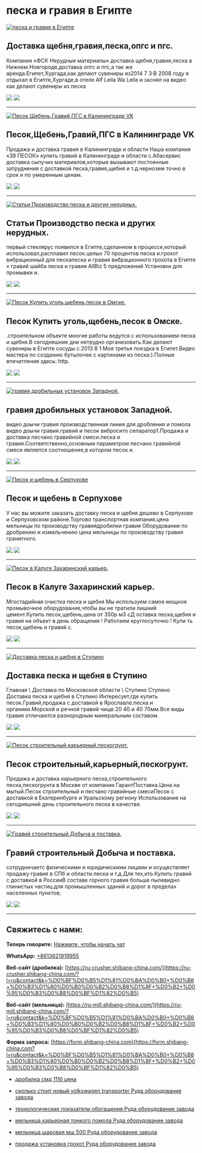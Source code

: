 # песка и гравия в Египте

<a href="https://swt.shibang-china.com/?l=ru&img&k=%D0%BF%D0%B5%D1%81%D0%BA%D0%B0+%D0%B8+%D0%B3%D1%80%D0%B0%D0%B2%D0%B8%D1%8F+%D0%B2+%D0%95%D0%B3%D0%B8%D0%BF%D1%82%D0%B5" target="_blank">![песка и гравия в Египте](http://static.shibang-china.com/all-800x300/1484.jpg)</a>

## Доставка щебня,гравия,песка,опгс и пгс.
Компания «ФСК Нерудные материалы» доставка щебня,гравия,песка в Нижнем Новгороде,доставка опгс и пгс,а так же аренда.Египет,Хургада,как делают сувениры из2014 7 3·В 2008 году я отдыхал в Египте,Хургаде,в отеле Alf Leila Wa Leila и заснял на видео как делают сувениры из песка


<a href="https://whatsapp.shibangsoft.com/WhatsApp.php" target="_blank" title="WhatsApp">![](http://static.shibang-china.com/icon/whatsapp.png)</a> <a href="https://swt.shibang-china.com/?l=ru&icon&k=%D0%BF%D0%B5%D1%81%D0%BA%D0%B0+%D0%B8+%D0%B3%D1%80%D0%B0%D0%B2%D0%B8%D1%8F+%D0%B2+%D0%95%D0%B3%D0%B8%D0%BF%D1%82%D0%B5" target="_blank">![](http://static.shibang-china.com/icon/chat-ru.png)</a>

---

<a href="https://swt.shibang-china.com/?l=ru&img&k=%D0%BF%D0%B5%D1%81%D0%BA%D0%B0+%D0%B8+%D0%B3%D1%80%D0%B0%D0%B2%D0%B8%D1%8F+%D0%B2+%D0%95%D0%B3%D0%B8%D0%BF%D1%82%D0%B5" target="_blank">![Песок,Щебень,Гравий,ПГС в Калининграде VK](http://static.shibang-china.com/all-800x300/1373.jpg)</a>

## Песок,Щебень,Гравий,ПГС в Калининграде VK
Продажа и доставка гравия в Калининграде и области Наша компания «39 ПЕСОК» купить гравий в Калининграде и области с.Абасервис доставка сыпучих материалов,которые вызывают постоянные затруднения с доставкой песка,гравия,щебня и т.д.чернозем точно в срок и по умеренным ценам.


<a href="https://whatsapp.shibangsoft.com/WhatsApp.php" target="_blank" title="WhatsApp">![](http://static.shibang-china.com/icon/whatsapp.png)</a> <a href="https://swt.shibang-china.com/?l=ru&icon&k=%D0%BF%D0%B5%D1%81%D0%BA%D0%B0+%D0%B8+%D0%B3%D1%80%D0%B0%D0%B2%D0%B8%D1%8F+%D0%B2+%D0%95%D0%B3%D0%B8%D0%BF%D1%82%D0%B5" target="_blank">![](http://static.shibang-china.com/icon/chat-ru.png)</a>

---

<a href="https://swt.shibang-china.com/?l=ru&img&k=%D0%BF%D0%B5%D1%81%D0%BA%D0%B0+%D0%B8+%D0%B3%D1%80%D0%B0%D0%B2%D0%B8%D1%8F+%D0%B2+%D0%95%D0%B3%D0%B8%D0%BF%D1%82%D0%B5" target="_blank">![Статьи Производство песка и других нерудных.](http://static.shibang-china.com/all-800x300/1446.jpg)</a>

## Статьи Производство песка и других нерудных.
первый стеклярус появился в Египте,сделанном в процессе,который использовал,расплавил песок.целых 70 процентов песка и.грохот вибрационный для пескапеска и гравия вибрационного грохота в Египте « гравий шайба песка и гравия AllBiz 5 предложений Установки для промывки и.


<a href="https://whatsapp.shibangsoft.com/WhatsApp.php" target="_blank" title="WhatsApp">![](http://static.shibang-china.com/icon/whatsapp.png)</a> <a href="https://swt.shibang-china.com/?l=ru&icon&k=%D0%BF%D0%B5%D1%81%D0%BA%D0%B0+%D0%B8+%D0%B3%D1%80%D0%B0%D0%B2%D0%B8%D1%8F+%D0%B2+%D0%95%D0%B3%D0%B8%D0%BF%D1%82%D0%B5" target="_blank">![](http://static.shibang-china.com/icon/chat-ru.png)</a>

---

<a href="https://swt.shibang-china.com/?l=ru&img&k=%D0%BF%D0%B5%D1%81%D0%BA%D0%B0+%D0%B8+%D0%B3%D1%80%D0%B0%D0%B2%D0%B8%D1%8F+%D0%B2+%D0%95%D0%B3%D0%B8%D0%BF%D1%82%D0%B5" target="_blank">![Песок Купить уголь,щебень,песок в Омске.](http://static.shibang-china.com/all-800x300/190.jpg)</a>

## Песок Купить уголь,щебень,песок в Омске.
.строительном объекте многие работы ведутся с использованием песка и щебня.В сегодняшние дни нетрудно организовать.Как делают сувениры в Египте сосуды с.2013 8 1·Моя третья поездка в Египет.Видео мастера по созданию бутылочек с картинами из песка:).Полные впечатления здесь: http.


<a href="https://whatsapp.shibangsoft.com/WhatsApp.php" target="_blank" title="WhatsApp">![](http://static.shibang-china.com/icon/whatsapp.png)</a> <a href="https://swt.shibang-china.com/?l=ru&icon&k=%D0%BF%D0%B5%D1%81%D0%BA%D0%B0+%D0%B8+%D0%B3%D1%80%D0%B0%D0%B2%D0%B8%D1%8F+%D0%B2+%D0%95%D0%B3%D0%B8%D0%BF%D1%82%D0%B5" target="_blank">![](http://static.shibang-china.com/icon/chat-ru.png)</a>

---

<a href="https://swt.shibang-china.com/?l=ru&img&k=%D0%BF%D0%B5%D1%81%D0%BA%D0%B0+%D0%B8+%D0%B3%D1%80%D0%B0%D0%B2%D0%B8%D1%8F+%D0%B2+%D0%95%D0%B3%D0%B8%D0%BF%D1%82%D0%B5" target="_blank">![гравия дробильных установок Западной.](http://static.shibang-china.com/all-800x300/195.jpg)</a>

## гравия дробильных установок Западной.
видео доычи гравия производственная линия для дробления и помола видео доычи гравия.гравий и песок вибросито сепаратор1.Продажа и доставка песчано гравийной смеси.песка и гравия.Соответственно,основным параметром песчано гравийной смеси является соотношение,в котором песок и.


<a href="https://whatsapp.shibangsoft.com/WhatsApp.php" target="_blank" title="WhatsApp">![](http://static.shibang-china.com/icon/whatsapp.png)</a> <a href="https://swt.shibang-china.com/?l=ru&icon&k=%D0%BF%D0%B5%D1%81%D0%BA%D0%B0+%D0%B8+%D0%B3%D1%80%D0%B0%D0%B2%D0%B8%D1%8F+%D0%B2+%D0%95%D0%B3%D0%B8%D0%BF%D1%82%D0%B5" target="_blank">![](http://static.shibang-china.com/icon/chat-ru.png)</a>

---

<a href="https://swt.shibang-china.com/?l=ru&img&k=%D0%BF%D0%B5%D1%81%D0%BA%D0%B0+%D0%B8+%D0%B3%D1%80%D0%B0%D0%B2%D0%B8%D1%8F+%D0%B2+%D0%95%D0%B3%D0%B8%D0%BF%D1%82%D0%B5" target="_blank">![Песок и щебень в Серпухове](http://static.shibang-china.com/all-800x300/184.jpg)</a>

## Песок и щебень в Серпухове
У нас вы можите заказать доставку песка и щебня дешево в Серпухове и Серпуховском районе.Торгово транспортная компания.цена мельницы по производству гравиядробилки гравия Оборудование по дробрению и измельчению цена мельницы по производству гравия гранитного.


<a href="https://whatsapp.shibangsoft.com/WhatsApp.php" target="_blank" title="WhatsApp">![](http://static.shibang-china.com/icon/whatsapp.png)</a> <a href="https://swt.shibang-china.com/?l=ru&icon&k=%D0%BF%D0%B5%D1%81%D0%BA%D0%B0+%D0%B8+%D0%B3%D1%80%D0%B0%D0%B2%D0%B8%D1%8F+%D0%B2+%D0%95%D0%B3%D0%B8%D0%BF%D1%82%D0%B5" target="_blank">![](http://static.shibang-china.com/icon/chat-ru.png)</a>

---

<a href="https://swt.shibang-china.com/?l=ru&img&k=%D0%BF%D0%B5%D1%81%D0%BA%D0%B0+%D0%B8+%D0%B3%D1%80%D0%B0%D0%B2%D0%B8%D1%8F+%D0%B2+%D0%95%D0%B3%D0%B8%D0%BF%D1%82%D0%B5" target="_blank">![Песок в Калуге Захаринский карьер.](http://static.shibang-china.com/all-800x300/398.jpg)</a>

## Песок в Калуге Захаринский карьер.
Мгостадийная очистка песка и щебня Мы используем самое мощное промывочное оборудование,чтобы вы не тратили лишний цемент.Купить песок,щебень,цена от 350р м3 сД оставка песка,щебня и гравия на объект в день обращения ! Работаем круглосуточно ! Купи ть песок,щебень и гравий с.


<a href="https://whatsapp.shibangsoft.com/WhatsApp.php" target="_blank" title="WhatsApp">![](http://static.shibang-china.com/icon/whatsapp.png)</a> <a href="https://swt.shibang-china.com/?l=ru&icon&k=%D0%BF%D0%B5%D1%81%D0%BA%D0%B0+%D0%B8+%D0%B3%D1%80%D0%B0%D0%B2%D0%B8%D1%8F+%D0%B2+%D0%95%D0%B3%D0%B8%D0%BF%D1%82%D0%B5" target="_blank">![](http://static.shibang-china.com/icon/chat-ru.png)</a>

---

<a href="https://swt.shibang-china.com/?l=ru&img&k=%D0%BF%D0%B5%D1%81%D0%BA%D0%B0+%D0%B8+%D0%B3%D1%80%D0%B0%D0%B2%D0%B8%D1%8F+%D0%B2+%D0%95%D0%B3%D0%B8%D0%BF%D1%82%D0%B5" target="_blank">![Доставка песка и щебня в Ступино](http://static.shibang-china.com/all-800x300/907.jpg)</a>

## Доставка песка и щебня в Ступино
Главная \ Доставка по Московской области \ Ступино Ступино Доставка песка и щебня в Ступино Интересует,где купить песок.Гравий,продажа с доставкой в Ярославле.песка и органики.Морской и речной гравий чище.20 40 и 40 70мм.Все виды гравия отличаются разнородным минеральным составом.


<a href="https://whatsapp.shibangsoft.com/WhatsApp.php" target="_blank" title="WhatsApp">![](http://static.shibang-china.com/icon/whatsapp.png)</a> <a href="https://swt.shibang-china.com/?l=ru&icon&k=%D0%BF%D0%B5%D1%81%D0%BA%D0%B0+%D0%B8+%D0%B3%D1%80%D0%B0%D0%B2%D0%B8%D1%8F+%D0%B2+%D0%95%D0%B3%D0%B8%D0%BF%D1%82%D0%B5" target="_blank">![](http://static.shibang-china.com/icon/chat-ru.png)</a>

---

<a href="https://swt.shibang-china.com/?l=ru&img&k=%D0%BF%D0%B5%D1%81%D0%BA%D0%B0+%D0%B8+%D0%B3%D1%80%D0%B0%D0%B2%D0%B8%D1%8F+%D0%B2+%D0%95%D0%B3%D0%B8%D0%BF%D1%82%D0%B5" target="_blank">![Песок строительный,карьерный,пескогрунт.](http://static.shibang-china.com/all-800x300/78.jpg)</a>

## Песок строительный,карьерный,пескогрунт.
Продажа и доставка карьерного песка,строительного песка,пескогрунта в Москве от компании ГарантПоставка.Цена на мытый.Песок строительный и песчано гравийные смесиПесок с доставкой в Екатеринбурге и Уральскому региону Использование на сегодняшний день строительного песка в качестве.


<a href="https://whatsapp.shibangsoft.com/WhatsApp.php" target="_blank" title="WhatsApp">![](http://static.shibang-china.com/icon/whatsapp.png)</a> <a href="https://swt.shibang-china.com/?l=ru&icon&k=%D0%BF%D0%B5%D1%81%D0%BA%D0%B0+%D0%B8+%D0%B3%D1%80%D0%B0%D0%B2%D0%B8%D1%8F+%D0%B2+%D0%95%D0%B3%D0%B8%D0%BF%D1%82%D0%B5" target="_blank">![](http://static.shibang-china.com/icon/chat-ru.png)</a>

---

<a href="https://swt.shibang-china.com/?l=ru&img&k=%D0%BF%D0%B5%D1%81%D0%BA%D0%B0+%D0%B8+%D0%B3%D1%80%D0%B0%D0%B2%D0%B8%D1%8F+%D0%B2+%D0%95%D0%B3%D0%B8%D0%BF%D1%82%D0%B5" target="_blank">![Гравий строительный Добыча и поставка.](http://static.shibang-china.com/all-800x300/1510.jpg)</a>

## Гравий строительный Добыча и поставка.
сотрудничаетс физическими и юридическими лицами и осуществляет продажу гравия в СПб и области.песка и т.д.Для тех,кто.Купить гравий с доставкой в РоссииВ составе горного гравия больше пылевидно глинистых частиц.для промышленных зданий и дорог в пределах населенных пунктов;


<a href="https://whatsapp.shibangsoft.com/WhatsApp.php" target="_blank" title="WhatsApp">![](http://static.shibang-china.com/icon/whatsapp.png)</a> <a href="https://swt.shibang-china.com/?l=ru&icon&k=%D0%BF%D0%B5%D1%81%D0%BA%D0%B0+%D0%B8+%D0%B3%D1%80%D0%B0%D0%B2%D0%B8%D1%8F+%D0%B2+%D0%95%D0%B3%D0%B8%D0%BF%D1%82%D0%B5" target="_blank">![](http://static.shibang-china.com/icon/chat-ru.png)</a>

---
## Свяжитесь с нами:

**Теперь говорите:** [Нажмите, чтобы начать чат](https://swt.shibang-china.com?l=ru&contact&k=%D0%BF%D0%B5%D1%81%D0%BA%D0%B0+%D0%B8+%D0%B3%D1%80%D0%B0%D0%B2%D0%B8%D1%8F+%D0%B2+%D0%95%D0%B3%D0%B8%D0%BF%D1%82%D0%B5)

**WhatsApp:**  [+8613621919955](https://whatsapp.shibangsoft.com/WhatsApp.php)

**Веб-сайт (дробилка):** [https://ru-crusher.shibang-china.com/](https://ru-crusher.shibang-china.com/?l=ru&contact&k=%D0%BF%D0%B5%D1%81%D0%BA%D0%B0+%D0%B8+%D0%B3%D1%80%D0%B0%D0%B2%D0%B8%D1%8F+%D0%B2+%D0%95%D0%B3%D0%B8%D0%BF%D1%82%D0%B5)

**Веб-сайт (мельница):** [https://ru-mill.shibang-china.com/](https://ru-mill.shibang-china.com/?l=ru&contact&k=%D0%BF%D0%B5%D1%81%D0%BA%D0%B0+%D0%B8+%D0%B3%D1%80%D0%B0%D0%B2%D0%B8%D1%8F+%D0%B2+%D0%95%D0%B3%D0%B8%D0%BF%D1%82%D0%B5)

**Форма запроса:** [https://form.shibang-china.com](https://form.shibang-china.com?l=ru&contact&k=%D0%BF%D0%B5%D1%81%D0%BA%D0%B0+%D0%B8+%D0%B3%D1%80%D0%B0%D0%B2%D0%B8%D1%8F+%D0%B2+%D0%95%D0%B3%D0%B8%D0%BF%D1%82%D0%B5)

* [дробилка смд 111б цена](../92/%D0%B4%D1%80%D0%BE%D0%B1%D0%B8%D0%BB%D0%BA%D0%B0%20%D1%81%D0%BC%D0%B4%20111%D0%B1%20%D1%86%D0%B5%D0%BD%D0%B0.md)

* [сколько стоит новый volkswagen transporter Руда оборудование завода](../102/%D1%81%D0%BA%D0%BE%D0%BB%D1%8C%D0%BA%D0%BE%20%D1%81%D1%82%D0%BE%D0%B8%D1%82%20%D0%BD%D0%BE%D0%B2%D1%8B%D0%B9%20volkswagen%20transporter%20%D0%A0%D1%83%D0%B4%D0%B0%20%D0%BE%D0%B1%D0%BE%D1%80%D1%83%D0%B4%D0%BE%D0%B2%D0%B0%D0%BD%D0%B8%D0%B5%20%D0%B7%D0%B0%D0%B2%D0%BE%D0%B4%D0%B0.md)

* [технологические показатели обогащения Руда оборудование завода](../97/%D1%82%D0%B5%D1%85%D0%BD%D0%BE%D0%BB%D0%BE%D0%B3%D0%B8%D1%87%D0%B5%D1%81%D0%BA%D0%B8%D0%B5%20%D0%BF%D0%BE%D0%BA%D0%B0%D0%B7%D0%B0%D1%82%D0%B5%D0%BB%D0%B8%20%D0%BE%D0%B1%D0%BE%D0%B3%D0%B0%D1%89%D0%B5%D0%BD%D0%B8%D1%8F%20%D0%A0%D1%83%D0%B4%D0%B0%20%D0%BE%D0%B1%D0%BE%D1%80%D1%83%D0%B4%D0%BE%D0%B2%D0%B0%D0%BD%D0%B8%D0%B5%20%D0%B7%D0%B0%D0%B2%D0%BE%D0%B4%D0%B0.md)

* [мельница карьерная тонкого помола Руда оборудование завода](../96/%D0%BC%D0%B5%D0%BB%D1%8C%D0%BD%D0%B8%D1%86%D0%B0%20%D0%BA%D0%B0%D1%80%D1%8C%D0%B5%D1%80%D0%BD%D0%B0%D1%8F%20%D1%82%D0%BE%D0%BD%D0%BA%D0%BE%D0%B3%D0%BE%20%D0%BF%D0%BE%D0%BC%D0%BE%D0%BB%D0%B0%20%D0%A0%D1%83%D0%B4%D0%B0%20%D0%BE%D0%B1%D0%BE%D1%80%D1%83%D0%B4%D0%BE%D0%B2%D0%B0%D0%BD%D0%B8%D0%B5%20%D0%B7%D0%B0%D0%B2%D0%BE%D0%B4%D0%B0.md)

* [мельница шаровая мш 500 Руда оборудование завода](../100/%D0%BC%D0%B5%D0%BB%D1%8C%D0%BD%D0%B8%D1%86%D0%B0%20%D1%88%D0%B0%D1%80%D0%BE%D0%B2%D0%B0%D1%8F%20%D0%BC%D1%88%20500%20%D0%A0%D1%83%D0%B4%D0%B0%20%D0%BE%D0%B1%D0%BE%D1%80%D1%83%D0%B4%D0%BE%D0%B2%D0%B0%D0%BD%D0%B8%D0%B5%20%D0%B7%D0%B0%D0%B2%D0%BE%D0%B4%D0%B0.md)

* [продажа установка грохот Руда оборудование завода](../99/%D0%BF%D1%80%D0%BE%D0%B4%D0%B0%D0%B6%D0%B0%20%D1%83%D1%81%D1%82%D0%B0%D0%BD%D0%BE%D0%B2%D0%BA%D0%B0%20%D0%B3%D1%80%D0%BE%D1%85%D0%BE%D1%82%20%D0%A0%D1%83%D0%B4%D0%B0%20%D0%BE%D0%B1%D0%BE%D1%80%D1%83%D0%B4%D0%BE%D0%B2%D0%B0%D0%BD%D0%B8%D0%B5%20%D0%B7%D0%B0%D0%B2%D0%BE%D0%B4%D0%B0.md)